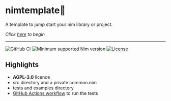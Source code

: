 # nimtemplate:scroll:

A template to jump start your nim library or project.

_Click [here](../../../nimtemplate/generate) to begin_

---
![GitHub CI](../../actions/workflows/build.yml/badge.svg)
![Minimum supported Nim version](https://img.shields.io/badge/nim-1.6.11+-informational?logo=Nim&labelColor=1E202A&color=F3D400)
[![License](https://img.shields.io/github/license/Gruruya/nimtemplate?logo=GNU&logoColor=000000&labelColor=FFFFFF&color=663366)](LICENSE.md)

## Highlights
* __AGPL-3.0__ licence
* src directory and a private common.nim
* tests and examples directory
* [GitHub Actions workflow](.github/workflows/build.yml) to run the tests
